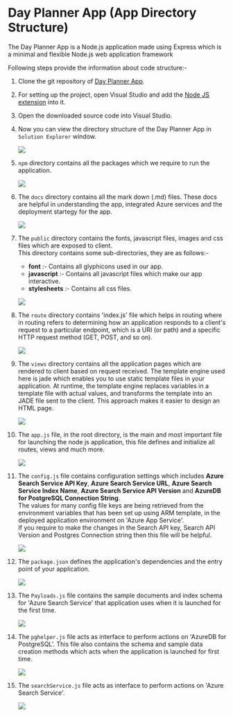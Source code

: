 # Day Planner App (App Directory Structure)

The Day Planner App is a Node.js application made using Express which is a minimal and flexible Node.js web application framework  

Following steps provide the information about code structure:- 
1.	Clone the git repository of <a href="#">Day Planner App</a>.

1.	For setting up the project, open Visual Studio and add the <a href="https://www.visualstudio.com/vs/node-js/">Node JS extension</a> into it.

1.	Open the downloaded source code into Visual Studio.

1.	Now you can view the directory structure of the Day Planner App in `Solution Explorer` window.

    ![](img/image-25.PNG)

1.	`npm` directory contains all the packages which we require to run the application.

    ![](img/image-26.PNG)

1.	The `docs` directory contains all the mark down (.md) files. These docs are helpful in understanding the app, integrated Azure services and the deployment startegy for the app.

    ![](img/image-25.PNG)

1.	The `public` directory contains the fonts, javascript files, images and css files which are exposed to client.<br/>
    This directory contains some sub-directories, they are as follows:- <br/>
    - __font__ :- Contains all glyphicons used in our app.
    - __javascript__ :- Contains all javascript files which make our app interactive.
    - __stylesheets__ :- Contains all css files.

    ![](img/image-27.PNG)

1.	The `route` directory contains 'index.js' file which helps in routing where in routing refers to determining how an application responds to a client's request to a particular endpoint, which is a URI (or path) and a specific HTTP request method (GET, POST, and so on).

    ![](img/image-28.PNG)

1.	The `views` directory contains all the application pages which are rendered to client based on request received. The template engine used here is jade which enables you to use static template files in your application. At runtime, the template engine replaces variables in a template file with actual values, and transforms the template into an JADE file sent to the client. This approach makes it easier to design an HTML page. 
    
    ![](img/image-29.PNG)

1.	The `app.js` file, in the root directory, is the main and most important file for launching the node js application, this file defines and initialize all routes, views and much more.

    ![](img/image-30.PNG)

1.	The `config.js` file contains configuration settings which includes **Azure Search Service API Key**, **Azure Search Service URL**, **Azure Search Service Index Name**, **Azure Search Service API Version** and **AzureDB for PostgreSQL Connection String**.<br/>
    The values for many config file keys are being retrieved from the environment variables that has been set up using ARM template, in the deployed application environment on 'Azure App Service'.<br/>
    If you require to make the changes in the Search API key, Search API Version and Postgres Connection string then this file will be helpful.

    ![](img/image-31.PNG)

1.	The `package.json` defines the application's dependencies and the entry point of your application.

    ![](img/image-32.PNG)

1.	The `Payloads.js` file contains the sample documents and index schema for 'Azure Search Service' that application uses when it is launched for the first time.

    ![](img/image-33.PNG)

1.	The `pghelper.js` file acts as interface to perform actions on 'AzureDB for PostgreSQL'. This file also contains the schema and sample data creation methods which acts when the application is launched for first time.

    ![](img/image-34.PNG)

1.	The `searchService.js` file acts as interface to perform actions on 'Azure Search Service'.

    ![](img/image-35.PNG)


